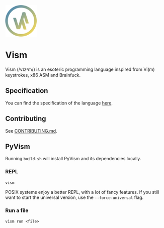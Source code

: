 <img src="./assets/logo/pyvism.svg" width="100" height="100" alt="Vism logo" />

# Vism

Vism (/vɪzᵊm/) is an esoteric programming language inspired from Vi(m) keystrokes, x86 ASM and Brainfuck.

## Specification

You can find the specification of the language [here](https://github.com/qexat/vism).

## Contributing

See [CONTRIBUTING.md](./.github/CONTRIBUTING.md).

## PyVism

Running `build.sh` will install PyVism and its dependencies locally.

### REPL

```
vism
```

POSIX systems enjoy a better REPL, with a lot of fancy features.
If you still want to start the universal version, use the `--force-universal` flag.

### Run a file

```
vism run <file>
```

